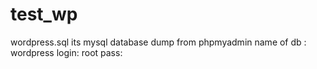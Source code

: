 # test_wp
wordpress.sql its mysql database dump from phpmyadmin
name of db : wordpress
login: root
pass: 
